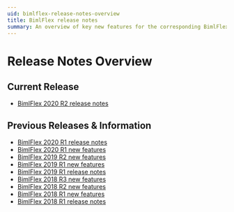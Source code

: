 ```yaml
---
uid: bimlflex-release-notes-overview
title: BimlFlex release notes
summary: An overview of key new features for the corresponding BimlFlex releases
---
```

# Release Notes Overview

## Current Release

<!-- * [BimlFlex 2022 release notes](xref:bimlflex-release-notes-2022-r1) -->
* [BimlFlex 2020 R2 release notes](xref:bimlflex-release-notes-2020-r2)

## Previous Releases & Information

<!-- * [BimlFlex 2020 R2 release notes](xref:bimlflex-release-notes-2020-r2)-->
* [BimlFlex 2020 R1 release notes](xref:bimlflex-release-notes-2020-r1)
* [BimlFlex 2020 R1 new features](xref:bimlflex-2020-new-features)
* [BimlFlex 2019 R2 new features](xref:bimlflex-release-notes-2019-2)
* [BimlFlex 2019 R1 new features](xref:bimlflex-release-notes-2019-1)
* [BimlFlex 2019 R1 release notes](xref:bimlflex-release-notes-2019)
* [BimlFlex 2018 R3 new features](xref:bimlflex-release-notes-2018-3)
* [BimlFlex 2018 R2 new features](xref:bimlflex-release-notes-2018-2)
* [BimlFlex 2018 R1 new features](xref:bimlflex-release-notes-2018-1)
* [BimlFlex 2018 R1 release notes](xref:bimlflex-release-notes-2018)
